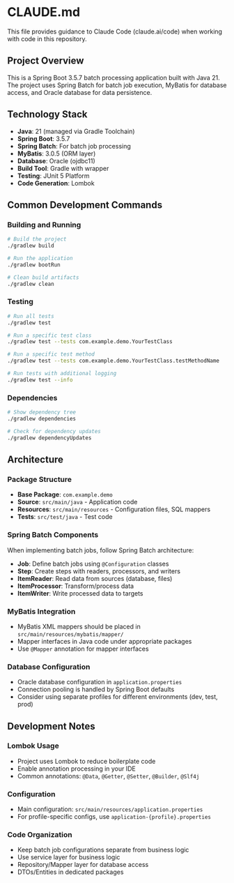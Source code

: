 # CLAUDE.md

This file provides guidance to Claude Code (claude.ai/code) when working with code in this repository.

## Project Overview

This is a Spring Boot 3.5.7 batch processing application built with Java 21. The project uses Spring Batch for batch job execution, MyBatis for database access, and Oracle database for data persistence.

## Technology Stack

- **Java**: 21 (managed via Gradle Toolchain)
- **Spring Boot**: 3.5.7
- **Spring Batch**: For batch job processing
- **MyBatis**: 3.0.5 (ORM layer)
- **Database**: Oracle (ojdbc11)
- **Build Tool**: Gradle with wrapper
- **Testing**: JUnit 5 Platform
- **Code Generation**: Lombok

## Common Development Commands

### Building and Running
```bash
# Build the project
./gradlew build

# Run the application
./gradlew bootRun

# Clean build artifacts
./gradlew clean
```

### Testing
```bash
# Run all tests
./gradlew test

# Run a specific test class
./gradlew test --tests com.example.demo.YourTestClass

# Run a specific test method
./gradlew test --tests com.example.demo.YourTestClass.testMethodName

# Run tests with additional logging
./gradlew test --info
```

### Dependencies
```bash
# Show dependency tree
./gradlew dependencies

# Check for dependency updates
./gradlew dependencyUpdates
```

## Architecture

### Package Structure
- **Base Package**: `com.example.demo`
- **Source**: `src/main/java` - Application code
- **Resources**: `src/main/resources` - Configuration files, SQL mappers
- **Tests**: `src/test/java` - Test code

### Spring Batch Components
When implementing batch jobs, follow Spring Batch architecture:
- **Job**: Define batch jobs using `@Configuration` classes
- **Step**: Create steps with readers, processors, and writers
- **ItemReader**: Read data from sources (database, files)
- **ItemProcessor**: Transform/process data
- **ItemWriter**: Write processed data to targets

### MyBatis Integration
- MyBatis XML mappers should be placed in `src/main/resources/mybatis/mapper/`
- Mapper interfaces in Java code under appropriate packages
- Use `@Mapper` annotation for mapper interfaces

### Database Configuration
- Oracle database configuration in `application.properties`
- Connection pooling is handled by Spring Boot defaults
- Consider using separate profiles for different environments (dev, test, prod)

## Development Notes

### Lombok Usage
- Project uses Lombok to reduce boilerplate code
- Enable annotation processing in your IDE
- Common annotations: `@Data`, `@Getter`, `@Setter`, `@Builder`, `@Slf4j`

### Configuration
- Main configuration: `src/main/resources/application.properties`
- For profile-specific configs, use `application-{profile}.properties`

### Code Organization
- Keep batch job configurations separate from business logic
- Use service layer for business logic
- Repository/Mapper layer for database access
- DTOs/Entities in dedicated packages
